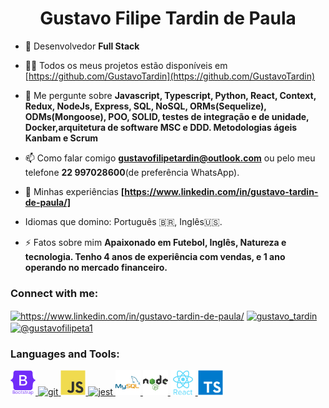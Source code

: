 <h1 align="center">Gustavo Filipe Tardin de Paula</h1>

- 🌱 Desenvolvedor **Full Stack**

- 👨‍💻 Todos os meus projetos estão disponíveis em [https://github.com/GustavoTardin](https://github.com/GustavoTardin)

- 💬 Me pergunte sobre **Javascript, Typescript, Python, React, Context, Redux, NodeJs, Express, SQL, NoSQL, ORMs(Sequelize), ODMs(Mongoose), POO, SOLID, testes de integração e de unidade, Docker,arquitetura de software MSC e DDD. Metodologias ágeis Kanbam e Scrum**

- 📫 Como falar comigo **gustavofilipetardin@outlook.com** ou pelo meu telefone **22 997028600**(de preferência WhatsApp).

- 📄 Minhas experiências **[https://www.linkedin.com/in/gustavo-tardin-de-paula/]**

- Idiomas que domino: Português 🇧🇷, Inglês🇺🇸.

- ⚡ Fatos sobre mim **Apaixonado em Futebol, Inglês, Natureza e tecnologia. Tenho 4 anos de experiência com vendas, e 1 ano operando no mercado financeiro.**

<h3 align="left">Connect with me:</h3>
<p align="left">
<a href="https://linkedin.com/in/https://www.linkedin.com/in/gustavo-tardin-de-paula/" target="blank"><img align="center" src="https://raw.githubusercontent.com/rahuldkjain/github-profile-readme-generator/master/src/images/icons/Social/linked-in-alt.svg" alt="https://www.linkedin.com/in/gustavo-tardin-de-paula/" height="30" width="40" /></a>
<a href="https://instagram.com/gustavo_tardin" target="blank"><img align="center" src="https://raw.githubusercontent.com/rahuldkjain/github-profile-readme-generator/master/src/images/icons/Social/instagram.svg" alt="gustavo_tardin" height="30" width="40" /></a>
<a href="https://www.hackerrank.com/@gustavofilipeta1" target="blank"><img align="center" src="https://raw.githubusercontent.com/rahuldkjain/github-profile-readme-generator/master/src/images/icons/Social/hackerrank.svg" alt="@gustavofilipeta1" height="30" width="40" /></a>
</p>

<h3 align="left">Languages and Tools:</h3>
<p align="left"> <a href="https://getbootstrap.com" target="_blank" rel="noreferrer"> <img src="https://raw.githubusercontent.com/devicons/devicon/master/icons/bootstrap/bootstrap-plain-wordmark.svg" alt="bootstrap" width="40" height="40"/> </a> <a href="https://git-scm.com/" target="_blank" rel="noreferrer"> <img src="https://www.vectorlogo.zone/logos/git-scm/git-scm-icon.svg" alt="git" width="40" height="40"/> </a> <a href="https://developer.mozilla.org/en-US/docs/Web/JavaScript" target="_blank" rel="noreferrer"> <img src="https://raw.githubusercontent.com/devicons/devicon/master/icons/javascript/javascript-original.svg" alt="javascript" width="40" height="40"/> </a> <a href="https://jestjs.io" target="_blank" rel="noreferrer"> <img src="https://www.vectorlogo.zone/logos/jestjsio/jestjsio-icon.svg" alt="jest" width="40" height="40"/> </a> <a href="https://www.mysql.com/" target="_blank" rel="noreferrer"> <img src="https://raw.githubusercontent.com/devicons/devicon/master/icons/mysql/mysql-original-wordmark.svg" alt="mysql" width="40" height="40"/> </a> <a href="https://nodejs.org" target="_blank" rel="noreferrer"> <img src="https://raw.githubusercontent.com/devicons/devicon/master/icons/nodejs/nodejs-original-wordmark.svg" alt="nodejs" width="40" height="40"/> </a> <a href="https://reactjs.org/" target="_blank" rel="noreferrer"> <img src="https://raw.githubusercontent.com/devicons/devicon/master/icons/react/react-original-wordmark.svg" alt="react" width="40" height="40"/> </a> <a href="https://www.typescriptlang.org/" target="_blank" rel="noreferrer"> <img src="https://raw.githubusercontent.com/devicons/devicon/master/icons/typescript/typescript-original.svg" alt="typescript" width="40" height="40"/> </a> </p>
